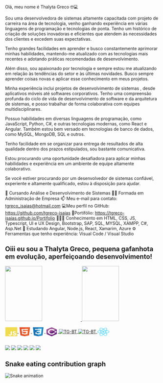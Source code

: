 Olá, meu nome é Thalyta Greco 🤓💻

Sou uma desenvolvedora de sistemas altamente capacitada com projeto de carreira na área de tecnologia, venho ganhando experiência em várias linguagens de programação e tecnologias de ponta. Tenho um histórico de criação de soluções inovadoras e eficientes que atendem às necessidades dos clientes e excedem suas expectativas.

Tenho grandes facilidades em aprender e busco constantemente aprimorar minhas habilidades, mantendo-me atualizado com as tecnologias mais recentes e adotando práticas recomendadas de desenvolvimento.

Além disso, sou apaixonado por tecnologia e sempre estou me atualizando em relação às tendências do setor e às últimas novidades. Busco sempre aprender coisas novas e aplicar esse conhecimento em meus projetos.

Minha experiência inclui projetos de desenvolvimento de sistemas , desde aplicativos móveis até softwares corporativos. Tenho uma compreensão profunda do ciclo de vida de desenvolvimento de software e da arquitetura de sistemas, e posso trabalhar de forma colaborativa com equipes multidisciplinares.

Possuo habilidades em diversas linguagens de programação, como JavaScript, Python, C#, e outras tecnologias modernas, como React e Angular. Também estou bem versado em tecnologias de banco de dados, como MySQL, MongoDB, SQL e outros.

Tenho facilidade em se organizar para entrega de resultados de alta qualidade dentro dos prazos estipulados, sou bastante comunicativa. 

Estou procurando uma oportunidade desafiadora para aplicar minhas habilidades e experiência em um ambiente de equipe altamente colaborativo.

Se você estiver procurando por um desenvolvedor de sistemas confiável, experiente e altamente qualificado, estou à disposição para ajudar.


🔭 Cursando Análise e Desenvolvimento de Sistemas
👩‍🎓 Formada em Administração de Empresa
📫 Meu e-mail para contato: tgreco_isaias@hotmail.com
💻Meu perfil no GitHub: https://github.com/tgreco-isaias
📃Portifólio: https://tgreco-isaias.github.io/Portifolio
👨🏿‍💻 Conhecimento em HTML, CSS, JS, Typescript,  UI e UX Design, Bootstrap, SAP, SQL, MYSQL, XAMPP, C#, Asp.Net
📌 Estudando Angular, Node.js, React, Xamarim, Azure
⚙️ Ferramentas que tenho experiência: Visual Code / Visual Studio



## Oiii eu sou a Thalyta Greco, pequena gafanhota em evolução, aperfeiçoando desenvolvimento!
<div align="left">
  <a href="https://github.com/tgreco-isaias">
  <img height="180em" width="49%" src="https://github-readme-stats.vercel.app/api?username=tgreco-isaias&show_icons=true&theme=dracula&include_all_commits=true&count_private=true"/>
  <img height="180em" width="49%" src="https://github-readme-stats.vercel.app/api/top-langs/?username=tgreco-isaias&layout=compact&langs_count=7&theme=dracula"/>
</div>
 <div style="display: inline_block"><br>
  <img align="center" alt="TG-Js" height="30" width="40" src="https://raw.githubusercontent.com/devicons/devicon/master/icons/javascript/javascript-plain.svg">
  <img align="center" alt="TG-HTML" height="30" width="40" src="https://raw.githubusercontent.com/devicons/devicon/master/icons/html5/html5-original.svg">
  <img align="center" alt="TG-CSS" height="30" width="40" src="https://raw.githubusercontent.com/devicons/devicon/master/icons/css3/css3-original.svg">
  <img align="center" alt="TG-Csharp" height="30" width="40"src="https://raw.githubusercontent.com/devicons/devicon/master/icons/csharp/csharp-original.svg">
  <img align="center" alt="TG-BT" height="30" width="40" src="https://cdn.jsdelivr.net/gh/devicons/devicon/icons/bootstrap/bootstrap-original-wordmark.svg">
  <img align="center" alt="TG-BT" height="30" width="40" src="https://cdn.jsdelivr.net/gh/devicons/devicon/icons/angularjs/angularjs-original.svg">
  <img align="center" alt="TG-React" height="30" width="40" src="https://raw.githubusercontent.com/devicons/devicon/master/icons/react/react-original.svg">


 
</div>
  
  
   
  ##
   
  <div> 
  <a href="null" target="_blank"><img src="https://img.shields.io/badge/YouTube-FF0000?style=for-the-badge&logo=youtube&logoColor=white" target="_blank"></a>
  <a href="null" target="_blank"><img src="https://img.shields.io/badge/-Instagram-%23E4405F?style=for-the-badge&logo=instagram&logoColor=white" target="_blank"></a>
 	<a href="null" target="_blank"><img src="https://img.shields.io/badge/Twitch-9146FF?style=for-the-badge&logo=twitch&logoColor=white" target="_blank"></a>
 <a href="null" target="_blank"><img src="https://img.shields.io/badge/Discord-7289DA?style=for-the-badge&logo=discord&logoColor=white" target="_blank"></a> 
  <a href ="mailto:tgreco_isaias@hotmail.com"><img src="https://img.shields.io/badge/Microsoft_Outlook-0078D4?style=for-the-badge&logo=microsoft-outlook&logoColor=white"></a>    
  <a href="https://www.linkedin.com/in/thalyta-greco/" target="_blank"><img src="https://img.shields.io/badge/-LinkedIn-%230077B5?style=for-the-badge&logo=linkedin&logoColor=white" target="_blank"></a> 
 
 ## Snake eating contribution graph
 
 ![Snake animation](https://github.com/tgreco-isaias/tgreco-isaias/blob/output/github-contribution-grid-snake.svg)
 
</div>
